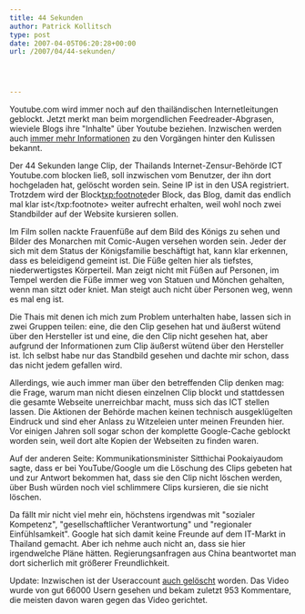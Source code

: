 ```yaml
---
title: 44 Sekunden
author: Patrick Kollitsch
type: post
date: 2007-04-05T06:20:28+00:00
url: /2007/04/44-sekunden/




---
```

Youtube.com wird immer noch auf den thail&auml;ndischen Internetleitungen geblockt. Jetzt merkt man beim morgendlichen Feedreader-Abgrasen, wieviele Blogs ihre "Inhalte" &uuml;ber Youtube beziehen. Inzwischen werden auch [immer mehr Informationen][1] zu den Vorg&auml;ngen hinter den Kulissen bekannt.

Der 44 Sekunden lange Clip, der Thailands Internet-Zensur-Beh&ouml;rde <span class="caps">ICT</span> Youtube.com blocken lie&szlig;, soll inzwischen vom Benutzer, der ihn dort hochgeladen hat, gel&ouml;scht worden sein. Seine IP ist in den <span class="caps">USA</span> registriert. Trotzdem wird der Block<txp:footnote>der Block, das Blog, damit das endlich mal klar ist</txp:footnote> weiter aufrecht erhalten, weil wohl noch zwei Standbilder auf der Website kursieren sollen.

Im Film sollen nackte Frauenf&uuml;&szlig;e auf dem Bild des K&ouml;nigs zu sehen und Bilder des Monarchen mit Comic-Augen versehen worden sein. Jeder der sich mit dem Status der K&ouml;nigsfamilie besch&auml;ftigt hat, kann klar erkennen, dass es beleidigend gemeint ist. Die F&uuml;&szlig;e gelten hier als tiefstes, niederwertigstes K&ouml;rperteil. Man zeigt nicht mit F&uuml;&szlig;en auf Personen, im Tempel werden die F&uuml;&szlig;e immer weg von Statuen und M&ouml;nchen gehalten, wenn man sitzt oder kniet. Man steigt auch nicht &uuml;ber Personen weg, wenn es mal eng ist. 

Die Thais mit denen ich mich zum Problem unterhalten habe, lassen sich in zwei Gruppen teilen: eine, die den Clip gesehen hat und &auml;u&szlig;erst w&uuml;tend &uuml;ber den Hersteller ist und eine, die den Clip nicht gesehen hat, aber aufgrund der Informationen zum Clip &auml;u&szlig;erst w&uuml;tend &uuml;ber den Hersteller ist. Ich selbst habe nur das Standbild gesehen und dachte mir schon, dass das nicht jedem gefallen wird.

Allerdings, wie auch immer man &uuml;ber den betreffenden Clip denken mag: die Frage, warum man nicht diesen einzelnen Clip blockt und stattdessen die gesamte Webseite unerreichbar macht, muss sich das <span class="caps">ICT</span> stellen lassen. Die Aktionen der Beh&ouml;rde machen keinen technisch ausgekl&uuml;gelten Eindruck und sind eher Anlass zu Witzeleien unter meinen Freunden hier. Vor einigen Jahren soll sogar schon der komplette Google-Cache geblockt worden sein, weil dort alte Kopien der Webseiten zu finden waren. 

Auf der anderen Seite: Kommunikationsminister Sitthichai Pookaiyaudom sagte, dass er bei YouTube/Google um die L&ouml;schung des Clips gebeten hat und zur Antwort bekommen hat, dass sie den Clip nicht l&ouml;schen werden, &uuml;ber Bush w&uuml;rden noch viel schlimmere Clips kursieren, die sie nicht l&ouml;schen.

Da f&auml;llt mir nicht viel mehr ein, h&ouml;chstens irgendwas mit "sozialer Kompetenz", "gesellschaftlicher Verantwortung" und "regionaler Einf&uuml;hlsamkeit". Google hat sich damit keine Freunde auf dem IT-Markt in Thailand gemacht. Aber ich nehme auch nicht an, dass sie hier irgendwelche Pl&auml;ne h&auml;tten. Regierungsanfragen aus China beantwortet man dort sicherlich mit gr&ouml;&szlig;erer Freundlichkeit.

Update: Inzwischen ist der Useraccount [auch gel&ouml;scht][2] worden. Das Video wurde von gut 66000 Usern gesehen und bekam zuletzt 953 Kommentare, die meisten davon waren gegen das Video gerichtet.

 [1]: http://edition.cnn.com/2007/WORLD/asiapcf/04/05/thailand.youtube.reut/index.html?eref=edition_asia
 [2]: http://www.bangkokpost.com/breaking_news/breakingnews.php?id=117895
